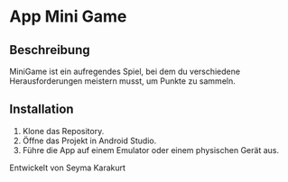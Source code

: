 # App Mini Game

## Beschreibung
MiniGame ist ein aufregendes Spiel, bei dem du verschiedene Herausforderungen meistern musst, um Punkte zu sammeln.

## Installation
1. Klone das Repository.
2. Öffne das Projekt in Android Studio.
3. Führe die App auf einem Emulator oder einem physischen Gerät aus.

Entwickelt von Seyma Karakurt
